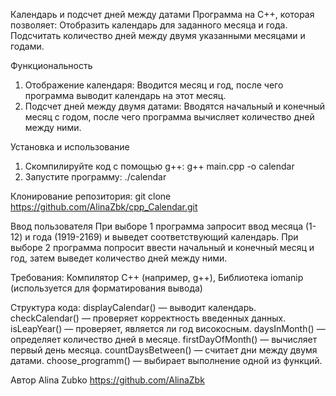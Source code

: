 Календарь и подсчет дней между датами
Программа на C++, которая позволяет:
Отобразить календарь для заданного месяца и года.
Подсчитать количество дней между двумя указанными месяцами и годами.

Функциональность
1. Отображение календаря: 
Вводится месяц и год, после чего программа выводит календарь на этот месяц.
2. Подсчет дней между двумя датами:
Вводятся начальный и конечный месяц с годом, после чего программа вычисляет количество дней между ними.

Установка и использование
1. Скомпилируйте код с помощью g++:
g++ main.cpp -o calendar
2. Запустите программу:
./calendar

Клонирование репозитория:
git clone https://github.com/AlinaZbk/cpp_Calendar.git

Ввод пользователя
При выборе 1 программа запросит ввод месяца (1-12) и года (1919-2169) и выведет соответствующий календарь.
При выборе 2 программа попросит ввести начальный и конечный месяц и год, затем выведет количество дней между ними.

Требования:
Компилятор C++ (например, g++),
Библиотека iomanip (используется для форматирования вывода)

Структура кода:
displayCalendar() — выводит календарь.
checkCalendar() — проверяет корректность введенных данных.
isLeapYear() — проверяет, является ли год високосным.
daysInMonth() — определяет количество дней в месяце.
firstDayOfMonth() — вычисляет первый день месяца.
countDaysBetween() — считает дни между двумя датами.
choose_programm() — выбирает выполнение одной из функций.

Автор
Alina Zubko 
https://github.com/AlinaZbk
